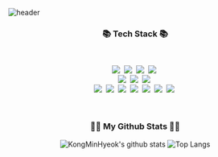 ![header](https://capsule-render.vercel.app/api?type=wave&color=auto&height=300&section=header&text=My%20Github%20Profile&fontSize=70)
 <br/>
  
<h3 align="center">📚 Tech Stack 📚</h3>
  
 <br/>
  
<p align="center">
  <img src="https://img.shields.io/badge/Java-007396?style=flat-square&logo=Java&logoColor=white"/></a>&nbsp
  <img src="https://img.shields.io/badge/Javascript-ffb13b?style=flat-square&logo=javascript&logoColor=white"/></a>&nbsp 
  <img src="https://img.shields.io/badge/Spring-6DB33F?style=flat-square&logo=Spring&logoColor=white"/></a>&nbsp
  <img src="https://img.shields.io/badge/SpringBoot-6DB33F?style=flat-square&logo=SpringBoot&logoColor=white"/></a>&nbsp 
  <br>
  <img src="https://img.shields.io/badge/vuejs-%2335495e.svg?style=flat-square&logo=vuedotjs&logoColor=%234FC08D"/></a>&nbsp
  <img src="https://img.shields.io/badge/Node.js-339933?style=flat-square&logo=Node.js&logoColor=white"/></a>&nbsp
  <img src="https://img.shields.io/badge/Python-3766AB?style=flat-square&logo=Python&logoColor=white"/></a>&nbsp 
  <br>
  <img src="https://img.shields.io/badge/Mysql-E6B91E?style=flat-square&logo=MySql&logoColor=white"/></a>&nbsp 
  <img src="https://img.shields.io/badge/AWS-232F3E?style=flat-square&logo=AmazonAWS&logoColor=white"/></a>&nbsp 
  <img src="https://img.shields.io/badge/EclipseIDE-2C2255?style=flat-square&logo=EclipseIDE&logoColor=white"/></a>&nbsp 
  <img src="https://img.shields.io/badge/V%20S%20Code-0078d7.svg?style=flat-square&logo=visual-studio-code&logoColor=white"/></a>&nbsp 
  <img src="https://img.shields.io/badge/Slack-4A154B?style=flat-square&logo=slack&logoColor=white"/></a>&nbsp 
  <img src="https://img.shields.io/badge/Gmail-D14836?style=flat-square&logo=gmail&logoColor=white"/></a>&nbsp
  <img src="https://img.shields.io/badge/FileZilla-BF0000?style=flat-square&logo=FileZilla&logoColor=white"/></a>&nbsp
</p>
   <br/>

<h3 align="center">👩‍💻 My Github Stats 👩‍💻</h3>
<div align="center">

![KongMinHyeok's github stats](https://github-readme-stats.vercel.app/api?username=KongMinHyeok&show_icons=true&theme=tokyonight)
 ![Top Langs](https://github-readme-stats.vercel.app/api/top-langs/?username=KongMinHyeok&layout=compact&theme=tokyonight)
</div>
<!--
**KongMinHyeok/KongMinHyeok** is a ✨ _special_ ✨ repository because its `README.md` (this file) appears on your GitHub profile.

Here are some ideas to get you started:

- 🔭 I’m currently working on ...
- 🌱 I’m currently learning ...
- 👯 I’m looking to collaborate on ...
- 🤔 I’m looking for help with ...
- 💬 Ask me about ...
- 📫 How to reach me: ...
- 😄 Pronouns: ...
- ⚡ Fun fact: ...
-->
